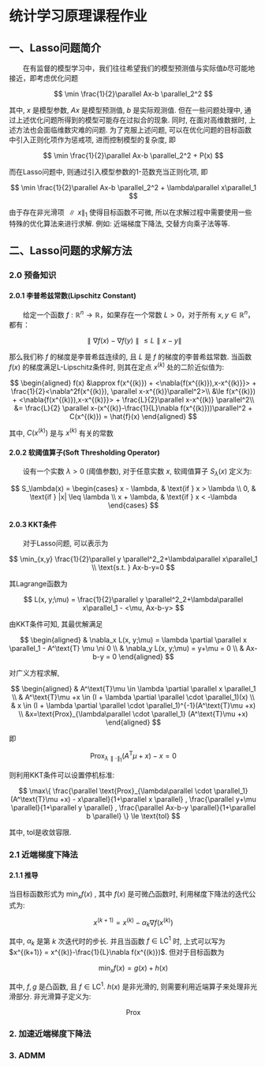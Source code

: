 # 统计学习原理课程作业

## 一、Lasso问题简介

&emsp;&emsp;在有监督的模型学习中，我们往往希望我们的模型预测值与实际值$b$尽可能地接近，即考虑优化问题

$$
\min \frac{1}{2}\parallel Ax-b \parallel_2^2
$$

其中, $x$ 是模型参数, $Ax$ 是模型预测值, $b$ 是实际观测值. 但在一些问题处理中, 通过上述优化问题所得到的模型可能存在过拟合的现象. 同时, 在面对高维数据时, 上述方法也会面临维数灾难的问题. 为了克服上述问题, 可以在优化问题的目标函数中引入正则化项作为惩戒项, 进而控制模型的复杂度, 即

$$
\min \frac{1}{2}\parallel Ax-b \parallel_2^2 + P(x)
$$

而在Lasso问题中, 则通过引入模型参数的1-范数充当正则化项, 即

$$
\min \frac{1}{2}\parallel Ax-b \parallel_2^2 + \lambda\parallel x\parallel_1
$$

由于存在非光滑项 $\parallel x\parallel_1$ 使得目标函数不可微, 所以在求解过程中需要使用一些特殊的优化算法来进行求解. 例如: 近端梯度下降法, 交替方向乘子法等等.

## 二、Lasso问题的求解方法

### 2.0 预备知识

#### 2.0.1 李普希兹常数(Lipschitz Constant)

&emsp;&emsp;给定一个函数 $f:\mathbb{R}^n \to \mathbb{R}$，如果存在一个常数 $L>0$，对于所有 $x,y \in \mathbb{R}^n$，都有：

$$
\parallel \nabla f(x)-\nabla f(y) \parallel \le L \parallel x-y \parallel
$$

那么我们称 $f$ 的梯度是李普希兹连续的, 且 $L$ 是 $f$ 的梯度的李普希兹常数. 当函数 $f(x)$ 的梯度满足L-Lipschitz条件时, 则其在定点 $x^{(k)}$ 处的二阶近似值为:

$$
\begin{aligned}
f(x) &\approx f(x^{(k)}) + <\nabla{f(x^{(k)}),x-x^{(k)}}> + \frac{1}{2}<\nabla^2f(x^{(k)}), \parallel x-x^{(k)}\parallel^2>\\
&\le f(x^{(k)}) + <\nabla{f(x^{(k)}),x-x^{(k)}}> + \frac{L}{2}\parallel x-x^{(k)} \parallel^2\\
&= \frac{L}{2} \parallel x-(x^{(k)}-\frac{1}{L}\nabla f(x^{(k)}))\parallel^2 + C(x^{(k)}) = \hat{f}(x)
\end{aligned}
$$

其中, $C(x^{(k)})$ 是与 $x^{(k)}$ 有关的常数

#### 2.0.2 软阈值算子(Soft Thresholding Operator)

&emsp;&emsp;设有一个实数 $\lambda>0$ (阈值参数), 对于任意实数 $x$, 软阈值算子 $S_\lambda(x)$ 定义为:

$$
S_\lambda(x) = 
\begin{cases} 
x - \lambda, & \text{if } x > \lambda \\
 0, & \text{if } |x| \leq \lambda \\
 x + \lambda, & \text{if } x < -\lambda 
\end{cases}
$$

#### 2.0.3 KKT条件

&emsp;&emsp;对于Lasso问题, 可以表示为

$$
\min_{x,y} \frac{1}{2}\parallel y \parallel^2_2+\lambda\parallel x\parallel_1 \\
\text{s.t. } Ax-b-y=0
$$

其Lagrange函数为

$$
L(x, y;\mu) = \frac{1}{2}\parallel y \parallel^2_2+\lambda\parallel x\parallel_1 - <\mu, Ax-b-y>
$$

由KKT条件可知, 其最优解满足

$$
\begin{aligned}
& \nabla_x L(x, y;\mu) = \lambda \partial \parallel x \parallel_1 - A^\text{T} \mu \ni 0 \\
& \nabla_y L(x, y;\mu) = y+\mu = 0 \\
& Ax-b-y = 0
\end{aligned}
$$

对广义方程求解,

$$
\begin{aligned}
& A^\text{T}\mu \in \lambda \partial \parallel x \parallel_1 \\
& A^\text{T}\mu +x \in (I + \lambda \partial \parallel \cdot \parallel_1)(x) \\
& x \in (I + \lambda \partial \parallel \cdot \parallel_1)^{-1}(A^\text{T}\mu +x) \\
&x=\text{Prox}_{\lambda\parallel \cdot \parallel_1} (A^\text{T}\mu +x)
\end{aligned}
$$

即

$$
\text{Prox}_{\lambda\parallel \cdot \parallel_1} (A^\text{T}\mu +x) - x = 0
$$

则利用KKT条件可以设置停机标准:

$$
\max\{ \frac{\parallel \text{Prox}_{\lambda\parallel \cdot \parallel_1} (A^\text{T}\mu +x) - x\parallel}{1+\parallel x \parallel} , \frac{\parallel y+\mu \parallel}{1+\parallel y \parallel} , \frac{\parallel Ax-b-y \parallel}{1+\parallel b \parallel} \} \le \text{tol}
$$

其中, $\text{tol}$是收敛容限.

### 2.1 近端梯度下降法

#### 2.1.1 推导

当目标函数形式为 $\min_x f(x)$ , 其中 $f(x)$ 是可微凸函数时, 利用梯度下降法的迭代公式为:

$$
x^{(k+1)} = x^{(k)}-\alpha_k\nabla f(x^{(k)})
$$

其中, $\alpha_k$ 是第 $k$ 次迭代时的步长. 并且当函数 $f\in\text{LC}^1$ 时, 上式可以写为 $x^{(k+1)} = x^{(k)}-\frac{1}{L}\nabla f(x^{(k)})$. 但对于目标函数为

$$
\min_x f(x)=g(x)+h(x)
$$

其中, $f,g$ 是凸函数, 且 $f \in \text{LC}^1$. $h(x)$ 是非光滑的, 则需要利用近端算子来处理非光滑部分. 非光滑算子定义为:

$$
\text{Prox}_{}
$$

### 2. 加速近端梯度下降法


### 3. ADMM
